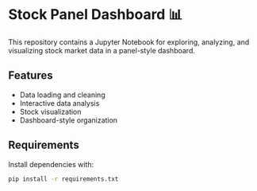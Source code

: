# Stock Panel Dashboard 📊

This repository contains a Jupyter Notebook for exploring, analyzing, and visualizing stock market data in a panel-style dashboard.

## Features
- Data loading and cleaning
- Interactive data analysis
- Stock visualization
- Dashboard-style organization

## Requirements
Install dependencies with:
```bash
pip install -r requirements.txt

